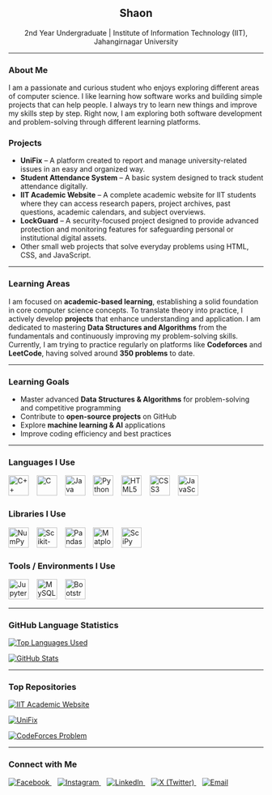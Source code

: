 <h2 align="center">Shaon</h2>
<p align="center">
  2nd Year Undergraduate | Institute of Information Technology (IIT), Jahangirnagar University  
</p>

<hr/>

<h3>About Me</h3>
<p>
  I am a passionate and curious student who enjoys exploring different areas of computer science. I like learning how software works and building simple projects that can help people. I always try to learn new things and improve my skills step by step. Right now, I am exploring both software development and problem-solving through different learning platforms.
</p>

<h3>Projects</h3>
<ul>
  <li><strong>UniFix</strong> – A platform created to report and manage university-related issues in an easy and organized way.</li>
  <li><strong>Student Attendance System</strong> – A basic system designed to track student attendance digitally.</li>
 
  
  <!-- ===== Recent Projects ===== -->
  <li><strong>IIT Academic Website</strong> – A complete academic website for IIT students where they can access research papers, project archives, past questions, academic calendars, and subject overviews.</li>
  <li><strong>LockGuard</strong> – A security-focused project designed to provide advanced protection and monitoring features for safeguarding personal or institutional digital assets.</li>
   <li>Other small web projects that solve everyday problems using HTML, CSS, and JavaScript.</li>
</ul>


<hr/>
<h3>Learning Areas</h3>

<p>
  I am focused on <strong>academic-based learning</strong>, establishing a solid foundation in core computer science concepts.  
  To translate theory into practice, I actively develop <strong>projects</strong> that enhance understanding and application.  
  I am dedicated to mastering <strong>Data Structures and Algorithms</strong> from the fundamentals and continuously improving my problem-solving skills.  
  Currently, I am trying to practice regularly on platforms like <strong>Codeforces</strong> and <strong>LeetCode</strong>, having solved around <strong>350 problems</strong> to date.
</p>


<hr/>
<h3>Learning Goals</h3>
<ul>
  <li>Master advanced <strong>Data Structures & Algorithms</strong> for problem-solving and competitive programming</li>
  <li>Contribute to <strong>open-source projects</strong> on GitHub</li>
  <li>Explore <strong>machine learning & AI</strong> applications</li>
  <li>Improve coding efficiency and best practices</li>
</ul>


<hr/>
<h3>Languages I Use</h3>
<p>
  <img src="https://cdn.jsdelivr.net/gh/devicons/devicon/icons/cplusplus/cplusplus-original.svg" alt="C++" width="40" height="40"/> &nbsp;&nbsp;
  <img src="https://cdn.jsdelivr.net/gh/devicons/devicon/icons/c/c-original.svg" alt="C" width="40" height="40"/> &nbsp;&nbsp;
  <img src="https://cdn.jsdelivr.net/gh/devicons/devicon/icons/java/java-original.svg" alt="Java" width="40" height="40"/> &nbsp;&nbsp;
  <img src="https://cdn.jsdelivr.net/gh/devicons/devicon/icons/python/python-original.svg" alt="Python" width="40" height="40"/> &nbsp;&nbsp;
  <img src="https://cdn.jsdelivr.net/gh/devicons/devicon/icons/html5/html5-original.svg" alt="HTML5" width="40" height="40"/> &nbsp;&nbsp;
  <img src="https://cdn.jsdelivr.net/gh/devicons/devicon/icons/css3/css3-original.svg" alt="CSS3" width="40" height="40"/> &nbsp;&nbsp;
  <img src="https://cdn.jsdelivr.net/gh/devicons/devicon/icons/javascript/javascript-original.svg" alt="JavaScript" width="40" height="40"/>
</p>

<h3>Libraries I Use</h3>
<p>
  <img src="https://cdn.jsdelivr.net/gh/devicons/devicon/icons/numpy/numpy-original.svg" alt="NumPy" width="40" height="40"/> &nbsp;&nbsp;
  <img src="https://scikit-learn.org/stable/_static/scikit-learn-logo-small.png" alt="Scikit-learn" width="40" height="40"/> &nbsp;&nbsp;
  <img src="https://cdn.jsdelivr.net/gh/devicons/devicon/icons/pandas/pandas-original.svg" alt="Pandas" width="40" height="40"/> &nbsp;&nbsp;
  <img src="https://cdn.jsdelivr.net/gh/devicons/devicon/icons/matplotlib/matplotlib-original.svg" alt="Matplotlib" width="40" height="40"/> &nbsp;&nbsp;
  <img src="https://assets.streamlinehq.com/image/private/w_30,h_30,ar_1/f_auto/v1/icons/logos/scipy-tiz942ful2htn7n0wfynrd.png/scipy-yum4wb7cq27glatjk78aj.png?_a=DATAg1XyZAA0" alt="SciPy" width="40" height="40"/>
</p>


<h3>Tools / Environments I Use</h3>
<p>
  <img src="https://cdn.jsdelivr.net/gh/devicons/devicon/icons/jupyter/jupyter-original.svg" alt="Jupyter" width="40" height="40"/> &nbsp;&nbsp;
  <img src="https://cdn.jsdelivr.net/gh/devicons/devicon/icons/mysql/mysql-original.svg" alt="MySQL" width="40" height="40"/> &nbsp;&nbsp;
  <img src="https://cdn.jsdelivr.net/gh/devicons/devicon/icons/bootstrap/bootstrap-plain.svg" alt="Bootstrap" width="40" height="40"/>
</p>





<hr/>

<h3>GitHub Language Statistics</h3>
<p>
  <a href="https://github.com/shaon-juniv" target="_blank">
    <img src="https://github-readme-stats.vercel.app/api/top-langs/?username=Md-Shaon-Khan&layout=compact&theme=default" alt="Top Languages Used"/>
  </a>
</p>

<p>
  <a href="https://github.com/shaon-juniv" target="_blank">
    <img src="https://github-readme-stats.vercel.app/api?username=Md-Shaon-Khan&show_icons=true&theme=default" alt="GitHub Stats"/>
  </a>
</p>

<hr/>
<h3>Top Repositories</h3>
<p>
  <a href="https://github.com/Md-Shaon-Khan/IIT-Academic-Website-Design" target="_blank">
    <img src="https://github-readme-stats.vercel.app/api/pin/?username=Md-Shaon-Khan&repo=IIT-Academic-Website-Design&theme=default" alt="IIT Academic Website"/>
  </a>
</p>

<p>
  <a href="https://github.com/Md-Shaon-Khan/UniFix" target="_blank">
    <img src="https://github-readme-stats.vercel.app/api/pin/?username=Md-Shaon-Khan&repo=UniFix&theme=default" alt="UniFix"/>
  </a>
</p>

<p>
  <a href="https://github.com/Md-Shaon-Khan/CodeForces_Problem" target="_blank">
    <img src="https://github-readme-stats.vercel.app/api/pin/?username=Md-Shaon-Khan&repo=CodeForces_Problem&theme=default" alt="CodeForces Problem"/>
  </a>
</p>



<hr/>

<h3>Connect with Me</h3>
<p>
  <a href="https://www.facebook.com/sa.ona.khana.803112" target="_blank">
    <img src="https://img.icons8.com/fluency/48/facebook-new.png" alt="Facebook" title="Facebook"/>
  </a>
  &nbsp;&nbsp;
  <a href="https://www.instagram.com/___shaon__/" target="_blank">
    <img src="https://img.icons8.com/fluency/48/instagram-new.png" alt="Instagram" title="Instagram"/>
  </a>
  &nbsp;&nbsp;
  <a href="https://www.linkedin.com/in/shaon-khan-01003433a/" target="_blank">
    <img src="https://img.icons8.com/fluency/48/linkedin.png" alt="LinkedIn" title="LinkedIn"/>
  </a>
  &nbsp;&nbsp;
  <a href="https://x.com/_shaon_khan" target="_blank">
    <img src="https://img.icons8.com/ios-filled/48/1DA1F2/twitterx--v2.png" alt="X (Twitter)" title="X (Twitter)"/>
  </a>
  &nbsp;&nbsp;
  <a href="mailto:shaon.iit52@gmail.com" target="_blank">
    <img src="https://img.icons8.com/fluency/48/000000/email.png" alt="Email" title="Email"/>
  </a>
</p>
